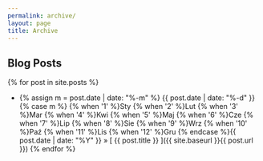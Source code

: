 ```yaml
---
permalink: archive/
layout: page
title: Archive
---
```


## Blog Posts

{% for post in site.posts %}
  * {% assign m = post.date | date: "%-m" %}
    {{ post.date | date: "%-d" }}
    {% case m %}
        {% when '1' %}Sty
        {% when '2' %}Lut
        {% when '3' %}Mar
        {% when '4' %}Kwi
        {% when '5' %}Maj
        {% when '6' %}Cze
        {% when '7' %}Lip
        {% when '8' %}Sie
        {% when '9' %}Wrz
        {% when '10' %}Paź
        {% when '11' %}Lis
        {% when '12' %}Gru
    {% endcase %}{{ post.date | date: "%Y" }} 
    &raquo; [ {{ post.title }} ]({{ site.baseurl }}{{ post.url }})
{% endfor %}
